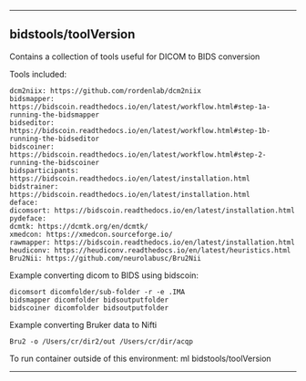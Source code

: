 
----------------------------------
## bidstools/toolVersion ##
Contains a collection of tools useful for DICOM to BIDS conversion

Tools included:
```
dcm2niix: https://github.com/rordenlab/dcm2niix
bidsmapper: https://bidscoin.readthedocs.io/en/latest/workflow.html#step-1a-running-the-bidsmapper
bidseditor: https://bidscoin.readthedocs.io/en/latest/workflow.html#step-1b-running-the-bidseditor
bidscoiner: https://bidscoin.readthedocs.io/en/latest/workflow.html#step-2-running-the-bidscoiner
bidsparticipants: https://bidscoin.readthedocs.io/en/latest/installation.html
bidstrainer: https://bidscoin.readthedocs.io/en/latest/installation.html
deface: 
dicomsort: https://bidscoin.readthedocs.io/en/latest/installation.html
pydeface: 
dcmtk: https://dcmtk.org/en/dcmtk/
xmedcon: https://xmedcon.sourceforge.io/
rawmapper: https://bidscoin.readthedocs.io/en/latest/installation.html
heudiconv: https://heudiconv.readthedocs.io/en/latest/heuristics.html
Bru2Nii: https://github.com/neurolabusc/Bru2Nii
```

Example converting dicom to BIDS using bidscoin: 
```
dicomsort dicomfolder/sub-folder -r -e .IMA
bidsmapper dicomfolder bidsoutputfolder
bidscoiner dicomfolder bidsoutputfolder
```

Example converting Bruker data to Nifti
```
Bru2 -o /Users/cr/dir2/out /Users/cr/dir/acqp
```

To run container outside of this environment: ml bidstools/toolVersion

----------------------------------
